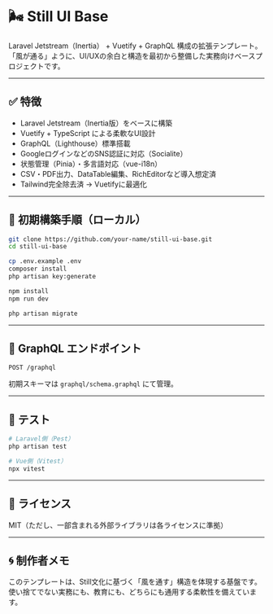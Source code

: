 # 🌬️ Still UI Base

Laravel Jetstream（Inertia） + Vuetify + GraphQL 構成の拡張テンプレート。
「風が通る」ように、UI/UXの余白と構造を最初から整備した実務向けベースプロジェクトです。

---

## ✅ 特徴

* Laravel Jetstream（Inertia版）をベースに構築
* Vuetify + TypeScript による柔軟なUI設計
* GraphQL（Lighthouse）標準搭載
* GoogleログインなどのSNS認証に対応（Socialite）
* 状態管理（Pinia）・多言語対応（vue-i18n）
* CSV・PDF出力、DataTable編集、RichEditorなど導入想定済
* Tailwind完全除去済 → Vuetifyに最適化

---

## 🔧 初期構築手順（ローカル）

```bash
git clone https://github.com/your-name/still-ui-base.git
cd still-ui-base

cp .env.example .env
composer install
php artisan key:generate

npm install
npm run dev

php artisan migrate
```

---

## 📡 GraphQL エンドポイント

```
POST /graphql
```

初期スキーマは `graphql/schema.graphql` にて管理。

---

## 🧪 テスト

```bash
# Laravel側（Pest）
php artisan test

# Vue側（Vitest）
npx vitest
```

---

## 🔖 ライセンス

MIT（ただし、一部含まれる外部ライブラリは各ライセンスに準拠）

---

## 🌀 制作者メモ

このテンプレートは、Still文化に基づく「風を通す」構造を体現する基盤です。
使い捨てでない実務にも、教育にも、どちらにも通用する柔軟性を備えています。
